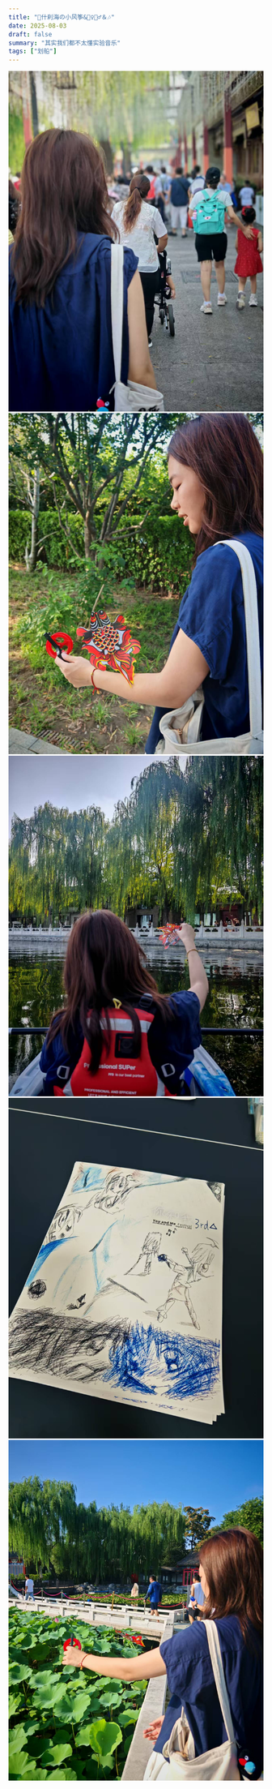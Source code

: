 ```yaml
---
title: "🦆什刹海の小风筝&🏄‍♀️🏄‍♂️＆🎶"
date: 2025-08-03
draft: false
summary: "其实我们都不太懂实验音乐"
tags: ["划船"]
---
```


![](./1.jpg)
![](./2.jpg)
![](./3.jpg)
![](./4.jpg)
![](./5.jpg)




